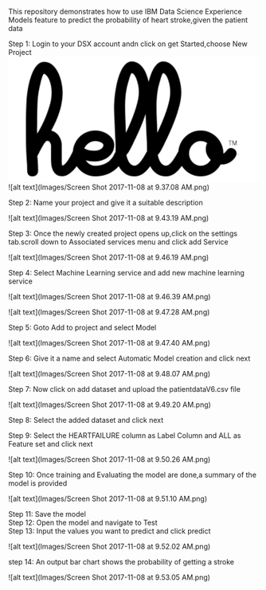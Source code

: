 
This repository demonstrates how to use IBM Data Science Experience Models feature to predict the probability of heart stroke,given the patient data

Step 1: Login to your DSX account andn click on get Started,choose New Project
![alt text](Images/a.png)
![alt text](Images/Screen Shot 2017-11-08 at 9.37.08 AM.png)
 
 Step 2: Name your project and give it a suitable description
 
 ![alt text](Images/Screen Shot 2017-11-08 at 9.43.19 AM.png)
 
 Step 3: Once the newly created project opens up,click on the settings tab.scroll down to Associated services menu and click add Service
 
 ![alt text](Images/Screen Shot 2017-11-08 at 9.46.19 AM.png)
 
 Step 4: Select Machine Learning service and add new machine learning service
 
 ![alt text](Images/Screen Shot 2017-11-08 at 9.46.39 AM.png)
 
 ![alt text](Images/Screen Shot 2017-11-08 at 9.47.28 AM.png)
 
 Step 5: Goto Add to project and select Model
 
 ![alt text](Images/Screen Shot 2017-11-08 at 9.47.40 AM.png)
  
  Step 6: Give it a name and select Automatic Model creation and click next
  
 ![alt text](Images/Screen Shot 2017-11-08 at 9.48.07 AM.png)
  
  Step 7: Now click on add dataset and upload the patientdataV6.csv file
  
  ![alt text](Images/Screen Shot 2017-11-08 at 9.49.20 AM.png)
  
  Step 8: Select the added dataset and click next
  
  Step 9: Select the HEARTFAILURE column as Label Column and ALL as Feature set and click next
  
  ![alt text](Images/Screen Shot 2017-11-08 at 9.50.26 AM.png)
  
  Step 10: Once training and Evaluating the model are done,a summary of the model is provided
  
  ![alt text](Images/Screen Shot 2017-11-08 at 9.51.10 AM.png)
  
  Step 11: Save the model
  <br>Step 12: Open the model and navigate to Test
 <br> Step 13: Input the values you want to predict and click predict
  
  ![alt text](Images/Screen Shot 2017-11-08 at 9.52.02 AM.png)
  
  step 14: An output bar chart shows the probability of getting a stroke
  
  ![alt text](Images/Screen Shot 2017-11-08 at 9.53.05 AM.png)
  

  